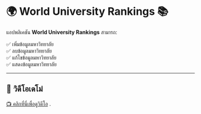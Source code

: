 # 🌍 World University Rankings 📚

แอปพลิเคชัน **World University Rankings** สามารถ:

✅ เพิ่มข้อมูลมหาวิทยาลัย  
✅ ลบข้อมูลมหาวิทยาลัย  
✅ แก้ไขข้อมูลมหาวิทยาลัย  
✅ แสดงข้อมูลมหาวิทยาลัย  

---

## 🎥 วิดีโอเดโม่
[📺 คลิกที่นี่เพื่อดูวิดีโอ](https://drive.google.com/file/d/12ZycvKHA_VHIrVh-RQL6RBruGVZbLrrO/view?usp=sharing)
.
